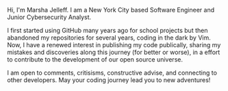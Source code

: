 Hi, I'm Marsha Jelleff.
I am a New York City based Software Engineer and Junior Cybersecurity Analyst.

I first started using GitHub many years ago for school projects but then abandoned my repositories for several years, coding in the dark by Vim.
Now, I have a renewed interest in publishing my code publically, sharing my mistakes and discoveries along this journey (for better or worse), 
in a effort to contribute to the development of our open source universe.

I am open to comments, critisisms, constructive advise, and connecting to other developers.
May your coding journey lead you to new adventures!


